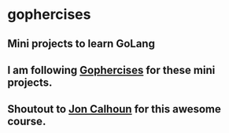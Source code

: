 # gophercises

## Mini projects to learn GoLang

## I am following [Gophercises](https://courses.calhoun.io/courses) for these mini projects. 

## Shoutout to [Jon Calhoun](https://www.calhoun.io/) for this awesome course. 
